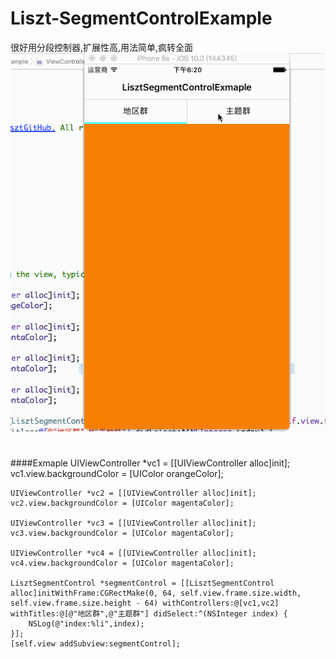 # Liszt-SegmentControlExample
很好用分段控制器,扩展性高,用法简单,疯转全面
<img src="https://github.com/LisztGitHub/Liszt-SegmentControlExample/blob/master/Liszt.gif">
#
####Exmaple
    UIViewController *vc1 = [[UIViewController alloc]init];
    vc1.view.backgroundColor = [UIColor orangeColor];
    
    UIViewController *vc2 = [[UIViewController alloc]init];
    vc2.view.backgroundColor = [UIColor magentaColor];
    
    UIViewController *vc3 = [[UIViewController alloc]init];
    vc3.view.backgroundColor = [UIColor magentaColor];
    
    UIViewController *vc4 = [[UIViewController alloc]init];
    vc4.view.backgroundColor = [UIColor magentaColor];
    
    LisztSegmentControl *segmentControl = [[LisztSegmentControl alloc]initWithFrame:CGRectMake(0, 64, self.view.frame.size.width, self.view.frame.size.height - 64) withControllers:@[vc1,vc2] withTitles:@[@"地区群",@"主题群"] didSelect:^(NSInteger index) {
        NSLog(@"index:%li",index);
    }];
    [self.view addSubview:segmentControl];

        
      
      
